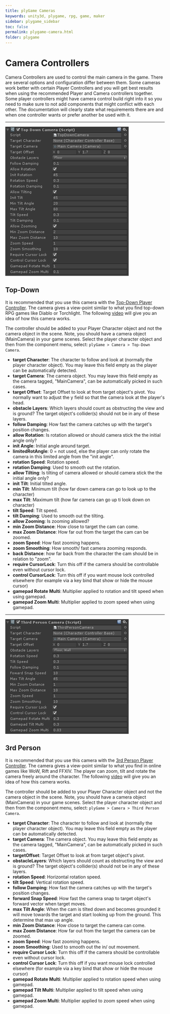 ```yaml
---
title: plyGame Cameras
keywords: unity3d, plygame, rpg, game, maker
sidebar: plygame_sidebar
toc: false
permalink: plygame-camera.html
folder: plygame
---
```


Camera Controllers
==========================

Camera Controllers are used to control the main camera in the game. There are several options and configuration differ between them. Some cameras work better with certain Player Controllers and you will get best results when using the recommended Player and Camera controllers together. Some player controllers might have camera control build right into it so you need to make sure to not add components that might conflict with each other. The documentation will clearly state what requirements there are and when one controller wants or prefer another be used with it.

-----------------------------------------------------------------------------------------------------------------------
![](/img/plygame/camera/00.png)

Top-Down
--------

It is recommended that you use this camera with the [Top-Down Player Controller](player.md#topdown). The camera gives a view-point similar to what you find top-down RPG games like Diablo or Torchlight. The following <a href="//www.youtube.com/embed/p79gjLlEtDM?rel=0" data-toggle="lightbox" data-type="youtube" data-width="853"><i class="fa fa-play-circle-o"></i> video</a> will give you an idea of how this camera works.

The controller should be added to your Player Character object and not the camera object in the scene. Note, you should have a camera object (MainCamera) in your game scenes. Select the player character object and then from the component menu, select: `plyGame > Camera > Top-Down Camera`.

- **target Character**: The character to follow and look at (normally the player character object). You may leave this field empty as the player can be automatically detected.
- **target Camera**: The camera object. You may leave this field empty as the camera tagged, "MainCamera", can be automatically picked in such cases.
- **target Offset**: Target Offset to look at from target object's pivot. You normally want to adjust the y field so that the camera look at the player's head.
- **obstacle Layers**: Which layers should count as obstructing the view and is ground? The target object's collider(s) should not be in any of these layers.
- **follow Damping**: How fast the camera catches up with the target's position changes.
- **allow Rotation**: Is rotation allowed or should camera stick the the initial angle only?
- **init Angle**: Initial angle around target.
- **limitedRotAngle**: 0 = not used, else the player can only rotate the camera in this limited angle from the "init angle".
- **rotation Speed**: Rotation speed.
- **rotation Damping**: Used to smooth out the rotation.
- **allow Tilting**: Is tilting of camera allowed or should camera stick the the initial angle only?
- **init Tilt**: Initial tilted angle.
- **min Tilt**: Minimum tilt (how far down camera can go to look up to the character)
- **max Tilt**: Maximum tilt (how far camera can go up ti look down on character)
- **tilt Speed**: Tilt speed.
- **tilt Damping**: Used to smooth out the tilting.
- **allow Zooming**: Is zooming allowed?
- **min Zoom Distance**: How close to target the cam can come.
- **max Zoom Distance**: How far out from the target the cam can be zoomed.
- **zoom Speed**: How fast zooming happens.
- **zoom Smoothing**: How smooth/ fast camera zooming responds.
- **back Distance**: how far back from the character the cam should be in relation to "zoom".
- **require CursorLock**: Turn this off if the camera should be controllable even without cursor lock.
- **control CursorLock**: Turn this off if you want mouse lock controlled elsewhere (for example via a key bind that show or hide the mouse cursor)
- **gamepad Rotate Multi**: Multiplier applied to rotation and tilt speed when using gamepad.
- **gamepad Zoom Multi**: Multiplier applied to zoom speed when using gamepad.

 
-----------------------------------------------------------------------------------------------------------------------
![](/img/plygame/camera/01.png)

3rd Person
----------

It is recommended that you use this camera with the [3rd Person Player Controller](player.md#thirdperson). The camera gives a view-point similar to what you find in online games like WoW, Rift and FFXIV. The player can zoom, tilt and rotate the camera freely around the character. The following <a href="//www.youtube.com/embed/frsxMXGnVNs?rel=0" data-toggle="lightbox" data-type="youtube" data-width="853"><i class="fa fa-play-circle-o"></i> video</a> will give you an idea of how this camera works. 

The controller should be added to your Player Character object and not the camera object in the scene. Note, you should have a camera object (MainCamera) in your game scenes. Select the player character object and then from the component menu, select: `plyGame > Camera > Third Person Camera`.

- **target Character**: The character to follow and look at (normally the player character object). You may leave this field empty as the player can be automatically detected.
- **target Camera**: The camera object. You may leave this field empty as the camera tagged, "MainCamera", can be automatically picked in such cases.
- **targetOffset**: Target Offset to look at from target object's pivot.
- **obstacleLayers**: Which layers should count as obstructing the view and is ground? The target object's collider(s) should not be in any of these layers.
- **rotation Speed**: Horizontal rotation speed.
- **tilt Speed**: Vertical rotation speed.
- **follow Damping**: How fast the camera catches up with the target's position changes.
- **forward Snap Speed**: How fast the camera snap to target object's forward vector when target moves.
- **max Tilt Angle**: When the cam is tilted down and becomes grounded it will move towards the target and start looking up from the ground. This determine that max up angle.
- **min Zoom Distance**: How close to target the camera can come.
- **max Zoom Distance**: How far out from the target the camera can be zoomed.
- **zoom Speed**: How fast zooming happens.
- **zoom Smoothing**: Used to smooth out the in/ out movement.
- **require Cursor Lock**: Turn this off if the camera should be controllable even without cursor lock.
- **control Cursor Lock**: Turn this off if you want mouse lock controlled elsewhere (for example via a key bind that show or hide the mouse cursor)
- **gamepad Rotate Multi**: Multiplier applied to rotation speed when using gamepad.
- **gamepad Tilt Multi**: Multiplier applied to tilt speed when using gamepad.
- **gamepad Zoom Multi**: Multiplier applied to zoom speed when using gamepad.

 